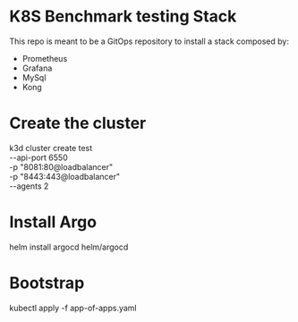 # K8S Benchmark testing Stack 

This repo is meant to be a GitOps repository to install a stack composed by:

- Prometheus
- Grafana
- MySql
- Kong

# Create the cluster

k3d cluster create test \
  --api-port 6550 \
  -p "8081:80@loadbalancer" \
  -p "8443:443@loadbalancer" \
  --agents 2 

# Install Argo

helm install argocd helm/argocd

# Bootstrap

kubectl apply -f app-of-apps.yaml